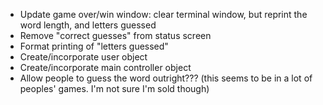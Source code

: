 - Update game over/win window: clear terminal window, but reprint
  the word length, and letters guessed
- Remove "correct guesses" from status screen
- Format printing of "letters guessed"
- Create/incorporate user object
- Create/incorporate main controller object
- Allow people to guess the word outright??? (this seems to be in a lot of peoples' games. I'm not sure I'm sold though)
